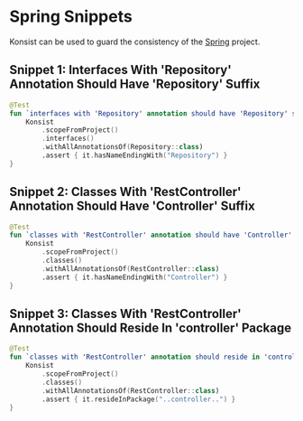 # Spring Snippets

Konsist can be used to guard the consistency of the [Spring](https://spring.io/) project.
## Snippet 1: Interfaces With 'Repository' Annotation Should Have 'Repository' Suffix

```kotlin
@Test
fun `interfaces with 'Repository' annotation should have 'Repository' suffix`() {
    Konsist
        .scopeFromProject()
        .interfaces()
        .withAllAnnotationsOf(Repository::class)
        .assert { it.hasNameEndingWith("Repository") }
}
```

## Snippet 2: Classes With 'RestController' Annotation Should Have 'Controller' Suffix

```kotlin
@Test
fun `classes with 'RestController' annotation should have 'Controller' suffix`() {
    Konsist
        .scopeFromProject()
        .classes()
        .withAllAnnotationsOf(RestController::class)
        .assert { it.hasNameEndingWith("Controller") }
}
```

## Snippet 3: Classes With 'RestController' Annotation Should Reside In 'controller' Package

```kotlin
@Test
fun `classes with 'RestController' annotation should reside in 'controller' package`() {
    Konsist
        .scopeFromProject()
        .classes()
        .withAllAnnotationsOf(RestController::class)
        .assert { it.resideInPackage("..controller..") }
}
```

